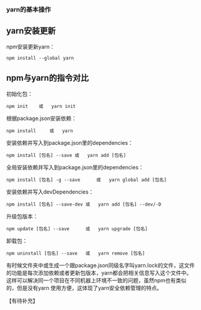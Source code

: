 ### yarn的基本操作

yarn安装更新
-

npm安装更新yarn：

	npm install --global yarn

npm与yarn的指令对比
-

初始化包：

	npm init	或	yarn init

根据package.json安装依赖：

	npm install		或	yarn

安装依赖并写入到package.json里的dependencies：

	npm install [包名] --save	或	yarn add [包名]

全局安装依赖并写入到package.json里的dependencies：

	npm install [包名] -g --save		或	yarn global add [包名]

安装依赖并写入devDependencies：

	npm install [包名] --save-dev	或	yarn add [包名] --dev/-D

升级包版本：

	npm update [包名] --save		或	yarn upgrade [包名]

卸载包：

	npm uninstall [包名] --save	或	yarn remove [包名]

有时候文件夹中或生成一个跟package.json同级名字叫yarn.lock的文件，这文件的功能是每次添加依赖或者更新包版本，yarn都会把相关信息写入这个文件中。这样可以解决同一个项目在不同机器上环境不一致的问题，虽然npm也有类似的，但是没有yarn 使用方便，这体现了yarn安全依赖管理的特点。

【有待补充】